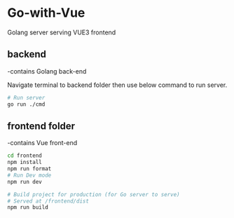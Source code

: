 # Go-with-Vue

Golang server serving VUE3 frontend

## backend

-contains Golang back-end

Navigate terminal to backend folder then use below command to run server.

```bash
# Run server
go run ./cmd
```

## frontend folder

-contains Vue front-end

```bash
cd frontend
npm install
npm run format
# Run Dev mode
npm run dev

# Build project for production (for Go server to serve)
# Served at /frontend/dist
npm run build
```
